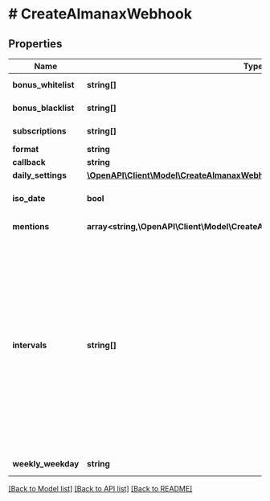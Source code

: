 # # CreateAlmanaxWebhook

## Properties

Name | Type | Description | Notes
------------ | ------------- | ------------- | -------------
**bonus_whitelist** | **string[]** | from all available bonuses (ids) from /dofus2/meta/{language}/almanax/bonuses | [optional]
**bonus_blacklist** | **string[]** | from all available bonuses (ids) from /dofus2/meta/{language}/almanax/bonuses | [optional]
**subscriptions** | **string[]** | Get the available subscriptions with /meta/webhooks/almanax |
**format** | **string** |  |
**callback** | **string** | Discord Webhook URL |
**daily_settings** | [**\OpenAPI\Client\Model\CreateAlmanaxWebhookDailySettings**](CreateAlmanaxWebhookDailySettings.md) |  | [optional]
**iso_date** | **bool** | If false, it will use common local time formats and weekday translations. If true, the format is YYYY-MM-DD. | [optional] [default to false]
**mentions** | **array<string,\OpenAPI\Client\Model\CreateAlmanaxWebhookMentionsValueInner[]>** | Almanax bonus ids mapped to array of mentions. | [optional]
**intervals** | **string[]** | - Daily posts each day, filtering with Black/Whitelist and mentions are applied daily. - Weekly posts the next 7 days (excluding the posting day) once per week at the specified time. With only weekly selected, of all mentions, only prior notices will come through daily. The 7 day preview gets filtered by the Black/Whitelist. - Monthly posts a preview of the next month from first to last date. The post will be on the last day of a month (ignoring day of the week) at the specified time. Mentions and filtering works like weekly. The biggest difference between daily and the other two is that daily always posts the current day while monthly and weekly only show future days. You can always combine the intervals by selecting multiple intervals for one hook or create multiple hooks for the same channel with different settings to get every highly specific combination you want. |
**weekly_weekday** | **string** | When to post the weekly preview at the specified time. | [optional]

[[Back to Model list]](../../README.md#models) [[Back to API list]](../../README.md#endpoints) [[Back to README]](../../README.md)
